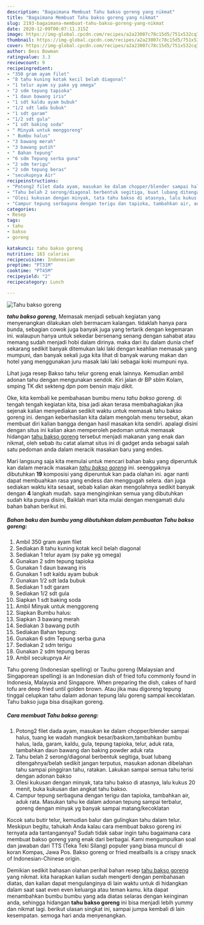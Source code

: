 ```yaml
---
description: "Bagaimana Membuat Tahu bakso goreng yang nikmat"
title: "Bagaimana Membuat Tahu bakso goreng yang nikmat"
slug: 2193-bagaimana-membuat-tahu-bakso-goreng-yang-nikmat
date: 2020-12-09T00:07:11.315Z
image: https://img-global.cpcdn.com/recipes/a2a23007c78c15d5/751x532cq70/tahu-bakso-goreng-foto-resep-utama.jpg
thumbnail: https://img-global.cpcdn.com/recipes/a2a23007c78c15d5/751x532cq70/tahu-bakso-goreng-foto-resep-utama.jpg
cover: https://img-global.cpcdn.com/recipes/a2a23007c78c15d5/751x532cq70/tahu-bakso-goreng-foto-resep-utama.jpg
author: Bess Bowman
ratingvalue: 3.3
reviewcount: 9
recipeingredient:
- "350 gram ayam filet"
- "8 tahu kuning kotak kecil belah diagonal"
- "1 telur ayam sy pake yg omega"
- "2 sdm tepung tapioka"
- "1 daun bawang iris"
- "1 sdt kaldu ayam bubuk"
- "1/2 sdt lada bubuk"
- "1 sdt garam"
- "1/2 sdt gula"
- "1 sdt baking soda"
- " Minyak untuk menggoreng"
- " Bumbu halus"
- "3 bawang merah"
- "3 bawang putih"
- " Bahan tepung"
- "6 sdm Tepung serba guna"
- "2 sdm terigu"
- "2 sdm tepung beras"
- "secukupnya Air"
recipeinstructions:
- "Potong2 filet dada ayam, masukan ke dalam chopper/blender sampai halus, tuang ke wadah mangkok besar/baskom,tambahkan bumbu halus, lada, garam, kaldu, gula, tepung tapioka, telur, aduk rata, tambahkan daun bawang dan baking powder aduk rata"
- "Tahu belah 2 serong/diagonal berbentuk segitiga, buat lubang ditengahnya/belah sedikit jangan terputus, masukan adonan dibelahan tahu sampai pinggiran tahu, ratakan. Lakukan sampai semua tahu terisi dengan adonan bakso"
- "Olesi kukusan dengan minyak, tata tahu bakso di atasnya, lalu kukus 20 menit, buka kukusan dan angkat tahu bakso."
- "Campur tepung serbaguna dengan terigu dan tapioka, tambahkan air, aduk rata. Masukan tahu ke dalam adonan tepung sampai terbalur, goreng dengan minyak yg banyak sampai matang/kecoklatan"
categories:
- Resep
tags:
- tahu
- bakso
- goreng

katakunci: tahu bakso goreng 
nutrition: 163 calories
recipecuisine: Indonesian
preptime: "PT31M"
cooktime: "PT45M"
recipeyield: "2"
recipecategory: Lunch

---
```



![Tahu bakso goreng](https://img-global.cpcdn.com/recipes/a2a23007c78c15d5/751x532cq70/tahu-bakso-goreng-foto-resep-utama.jpg)

<b><i>tahu bakso goreng</i></b>, Memasak menjadi sebuah kegiatan yang menyenangkan dilakukan oleh bermacam kalangan. tidaklah hanya para bunda, sebagian cowok juga banyak juga yang tertarik dengan kegemaran ini. walaupun hanya untuk sekedar bersenang senang dengan sahabat atau memang sudah menjadi hobi dalam dirinya. maka dari itu dalam dunia chef sekarang sedikit banyak ditemukan laki laki dengan keahlian memasak yang mumpuni, dan banyak sekali juga kita lihat di banyak warung makan dan hotel yang menggunakan juru masak laki laki sebagai koki mumpuni nya.

Lihat juga resep Bakso tahu telur goreng enak lainnya. Kemudian ambil adonan tahu dengan mengunakan sendok. Kiri jalan dr BP sblm Kolam, smping TK dkt sekteng dpn pom bensin maju dikit.

Oke, kita kembali ke pembahasan bumbu menu <i>tahu bakso goreng</i>. di tengah tengah kegiatan kita, bisa jadi akan terasa membahagiakan jika sejenak kalian menyediakan sedikit waktu untuk memasak tahu bakso goreng ini. dengan keberhasilan kita dalam mengolah menu tersebut, akan membuat diri kalian bangga dengan hasil masakan kita sendiri. apalagi disini dengan situs ini kalian akan memperoleh pedoman untuk memasak hidangan <u>tahu bakso goreng</u> tersebut menjadi makanan yang enak dan nikmat, oleh sebab itu catat alamat situs ini di gadget anda sebagai salah satu pedoman anda dalam meracik masakan baru yang endes.


Mari langsung saja kita memulai untuk mencari bahan baku yang diperuntuk kan dalam meracik masakan <u><i>tahu bakso goreng</i></u> ini. seenggaknya dibutuhkan <b>19</b> komposisi yang diperuntuk kan pada olahan ini. agar nanti dapat membuahkan rasa yang endess dan menggugah selera. dan juga sediakan waktu kita sesaat, sebab kalian akan mengolahnya sedikit banyak dengan <b>4</b> langkah mudah. saya menginginkan semua yang dibutuhkan sudah kita punya disini, Baiklah mari kita mulai dengan mengamati dulu bahan bahan berikut ini.

<!--inarticleads1-->

##### Bahan baku dan bumbu yang dibutuhkan dalam pembuatan Tahu bakso goreng:

1. Ambil 350 gram ayam filet
1. Sediakan 8 tahu kuning kotak kecil belah diagonal
1. Sediakan 1 telur ayam (sy pake yg omega)
1. Gunakan 2 sdm tepung tapioka
1. Gunakan 1 daun bawang iris
1. Gunakan 1 sdt kaldu ayam bubuk
1. Gunakan 1/2 sdt lada bubuk
1. Sediakan 1 sdt garam
1. Sediakan 1/2 sdt gula
1. Siapkan 1 sdt baking soda
1. Ambil  Minyak untuk menggoreng
1. Siapkan  Bumbu halus:
1. Siapkan 3 bawang merah
1. Sediakan 3 bawang putih
1. Sediakan  Bahan tepung:
1. Gunakan 6 sdm Tepung serba guna
1. Sediakan 2 sdm terigu
1. Gunakan 2 sdm tepung beras
1. Ambil secukupnya Air


Tahu goreng (Indonesian spelling) or Tauhu goreng (Malaysian and Singaporean spelling) is an Indonesian dish of fried tofu commonly found in Indonesia, Malaysia and Singapore. When preparing the dish, cakes of hard tofu are deep fried until golden brown. Atau jika mau digoreng tepung tinggal celupkan tahu dalam adonan tepung lalu goreng sampai kecoklatan. Tahu bakso juga bisa disajikan goreng. 

<!--inarticleads2-->

##### Cara membuat Tahu bakso goreng:

1. Potong2 filet dada ayam, masukan ke dalam chopper/blender sampai halus, tuang ke wadah mangkok besar/baskom,tambahkan bumbu halus, lada, garam, kaldu, gula, tepung tapioka, telur, aduk rata, tambahkan daun bawang dan baking powder aduk rata
1. Tahu belah 2 serong/diagonal berbentuk segitiga, buat lubang ditengahnya/belah sedikit jangan terputus, masukan adonan dibelahan tahu sampai pinggiran tahu, ratakan. Lakukan sampai semua tahu terisi dengan adonan bakso
1. Olesi kukusan dengan minyak, tata tahu bakso di atasnya, lalu kukus 20 menit, buka kukusan dan angkat tahu bakso.
1. Campur tepung serbaguna dengan terigu dan tapioka, tambahkan air, aduk rata. Masukan tahu ke dalam adonan tepung sampai terbalur, goreng dengan minyak yg banyak sampai matang/kecoklatan


Kocok satu butir telur, kemudian balur dan gulingkan tahu dalam telur. Meskipun begitu, tahukah Anda kalau cara membuat bakso goreng ini ternyata ada tantangannya? Sudah tidak sabar ingin tahu bagaimana cara membuat bakso goreng yang enak dari berbagai. Kami mengumpulkan soal dan jawaban dari TTS (Teka Teki Silang) populer yang biasa muncul di koran Kompas, Jawa Pos. Bakso goreng or fried meatballs is a crispy snack of Indonesian-Chinese origin. 

Demikian sedikit bahasan olahan perihal bahan resep <u>tahu bakso goreng</u> yang nikmat. kita harapkan kalian sudah mengerti dengan pembahasan diatas, dan kalian dapat mengulanginya di lain waktu untuk di hidangkan dalam saat saat even even keluarga atau teman kamu. kita dapat menambahkan bumbu bumbu yang ada diatas selaras dengan keinginan anda, sehingga hidangan <b>tahu bakso goreng</b> ini bisa menjadi lebih yummy dan nikmat lagi. berikut ulasan singkat ini, sampai jumpa kembali di lain kesempatan. semoga hari anda menyenangkan.
